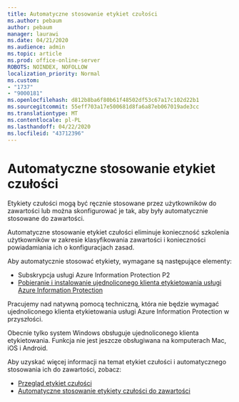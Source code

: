 ```yaml
---
title: Automatyczne stosowanie etykiet czułości
ms.author: pebaum
author: pebaum
manager: laurawi
ms.date: 04/21/2020
ms.audience: admin
ms.topic: article
ms.prod: office-online-server
ROBOTS: NOINDEX, NOFOLLOW
localization_priority: Normal
ms.custom:
- "1737"
- "9000181"
ms.openlocfilehash: d812b8ba6f80b61f48502df53c67a17c102d22b1
ms.sourcegitcommit: 55eff703a17e500681d8fa6a87eb067019ade3cc
ms.translationtype: MT
ms.contentlocale: pl-PL
ms.lasthandoff: 04/22/2020
ms.locfileid: "43712396"
---
```

# <a name="auto-apply-sensitivity-labels"></a>Automatyczne stosowanie etykiet czułości

Etykiety czułości mogą być ręcznie stosowane przez użytkowników do zawartości lub można skonfigurować je tak, aby były automatycznie stosowane do zawartości.

Automatyczne stosowanie etykiet czułości eliminuje konieczność szkolenia użytkowników w zakresie klasyfikowania zawartości i konieczności powiadamiania ich o konfiguracjach zasad.

Aby automatycznie stosować etykiety, wymagane są następujące elementy:

- Subskrypcja usługi Azure Information Protection P2
- [Pobieranie i instalowanie ujednoliconego klienta etykietowania usługi Azure Information Protection](https://docs.microsoft.com/azure/information-protection/rms-client/install-unifiedlabelingclient-app)

Pracujemy nad natywną pomocą techniczną, która nie będzie wymagać ujednoliconego klienta etykietowania usługi Azure Information Protection w przyszłości.

Obecnie tylko system Windows obsługuje ujednoliconego klienta etykietowania.  Funkcja nie jest jeszcze obsługiwana na komputerach Mac, iOS i Android.

Aby uzyskać więcej informacji na temat etykiet czułości i automatycznego stosowania ich do zawartości, zobacz:

- [Przegląd etykiet czułości](https://docs.microsoft.com/office365/securitycompliance/sensitivity-labels)
- [Automatyczne stosowanie etykiety czułości do zawartości](https://docs.microsoft.com/office365/securitycompliance/apply_sensitivity_label_automatically)